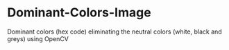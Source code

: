 # Dominant-Colors-Image
Dominant colors (hex code) eliminating the neutral colors (white, black and greys) using OpenCV
